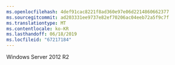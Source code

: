 ```yaml
---
ms.openlocfilehash: 4def91cac8221f8ad360e97e06d2214860662377
ms.sourcegitcommit: ad203331ee9737e82ef70206ac04eeb72a5f9c7f
ms.translationtype: MT
ms.contentlocale: ko-KR
ms.lasthandoff: 06/18/2019
ms.locfileid: "67217184"
---
```

Windows Server 2012 R2